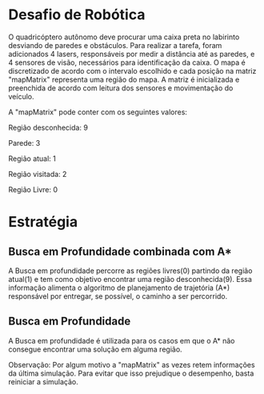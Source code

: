 Desafio de Robótica
===================

O quadricóptero autônomo deve procurar uma caixa preta no labirinto desviando de paredes e obstáculos. Para realizar a tarefa, foram adicionados 4 lasers, responsáveis por medir a distância até as paredes, e 4 sensores de visão, necessários para identificação da caixa. O mapa é discretizado de acordo com o intervalo escolhido e cada posição na matriz "mapMatrix" representa uma região do mapa. A matriz é inicializada e preenchida de acordo com leitura dos sensores e movimentação do veículo.

A "mapMatrix" pode conter com os seguintes valores:

Região desconhecida: 9

Parede: 3

Região atual: 1

Região visitada: 2

Região Livre: 0

Estratégia
==========

## Busca em Profundidade combinada com A* ##

A Busca em profundidade percorre as regiões livres(0) partindo da região atual(1) e tem como objetivo encontrar uma região desconhecida(9). Essa informação alimenta o algoritmo de planejamento de trajetória (A*) responsável por entregar, se possível, o caminho a ser percorrido.

## Busca em Profundidade ##

A Busca em profundidade é utilizada para os casos em que o A* não consegue encontrar uma solução em alguma região.



Observação: Por algum motivo a "mapMatrix" as vezes retem informações da última simulação. Para evitar que isso prejudique o desempenho, basta reiniciar a simulação.
